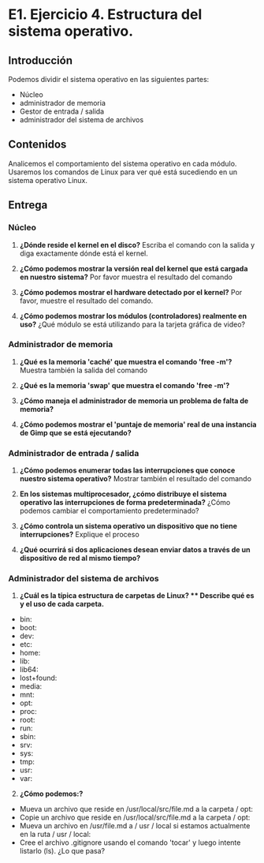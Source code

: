 # E1. Ejercicio 4. Estructura del sistema operativo.

## Introducción

Podemos dividir el sistema operativo en las siguientes partes:
- Núcleo
- administrador de memoria
- Gestor de entrada / salida
- administrador del sistema de archivos

## Contenidos

Analicemos el comportamiento del sistema operativo en cada módulo. Usaremos los comandos de Linux para ver qué está sucediendo en un sistema operativo Linux.

## Entrega

### Núcleo

1. **¿Dónde reside el kernel en el disco?** Escriba el comando con la salida y diga exactamente dónde está el kernel.


2. **¿Cómo podemos mostrar la versión real del kernel que está cargada en nuestro sistema?** Por favor muestra el resultado del comando


3. **¿Cómo podemos mostrar el hardware detectado por el kernel?** Por favor, muestre el resultado del comando.


4. **¿Cómo podemos mostrar los módulos (controladores) realmente en uso?** ¿Qué módulo se está utilizando para la tarjeta gráfica de video?



### Administrador de memoria

1. **¿Qué es la memoria 'caché' que muestra el comando 'free -m'?** Muestra también la salida del comando


2. **¿Qué es la memoria 'swap' que muestra el comando 'free -m'?**


3. **¿Cómo maneja el administrador de memoria un problema de falta de memoria?**


4. **¿Cómo podemos mostrar el 'puntaje de memoria' real de una instancia de Gimp que se está ejecutando?**



### Administrador de entrada / salida

1. **¿Cómo podemos enumerar todas las interrupciones que conoce nuestro sistema operativo?** Mostrar también el resultado del comando


2. **En los sistemas multiprocesador, ¿cómo distribuye el sistema operativo las interrupciones de forma predeterminada?** ¿Cómo podemos cambiar el comportamiento predeterminado?


3. **¿Cómo controla un sistema operativo un dispositivo que no tiene interrupciones?** Explique el proceso


4. **¿Qué ocurrirá si dos aplicaciones desean enviar datos a través de un dispositivo de red al mismo tiempo?**



### Administrador del sistema de archivos

1. **¿Cuál es la típica estructura de carpetas de Linux? ** Describe qué es y el uso de cada carpeta.**
- bin:  
- boot:  
- dev:  
- etc:  
- home:
- lib:  
- lib64:
- lost+found:
- media:
- mnt:
- opt:
- proc:
- root:
- run:
- sbin:
- srv:
- sys:
- tmp:
- usr:
- var:

2. **¿Cómo podemos:?**
- Mueva un archivo que reside en /usr/local/src/file.md a la carpeta / opt:
- Copie un archivo que reside en /usr/local/src/file.md a la carpeta / opt:
- Mueva un archivo en /usr/file.md a / usr / local si estamos actualmente en la ruta / usr / local:
- Cree el archivo .gitignore usando el comando 'tocar' y luego intente listarlo (ls). ¿Lo que pasa?
